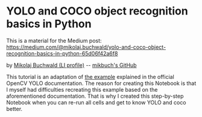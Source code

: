 # YOLO and COCO object recognition basics in Python

This is a material for the Medium post: https://medium.com/@mikolaj.buchwald/yolo-and-coco-object-recognition-basics-in-python-65d06f42a6f8

by [Mikolaj Buchwald (LI profile)](https://www.linkedin.com/in/mikolaj-buchwald/) -- [mikbuch's GitHub](github.com/mikbuch)

This tutorial is an adaptation of [the example](https://opencv-tutorial.readthedocs.io/en/latest/yolo/yolo.html) explained in the official OpenCV YOLO documentation. The reason for creating this Notebook is that I myself had difficulties recreating this example based on the aforementioned documentation. That is why I created this step-by-step Notebook when you can re-run all cells and get to know YOLO and coco better.

